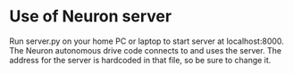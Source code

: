 # Use of Neuron server
Run server.py on your home PC or laptop to start server at localhost:8000.
The Neuron autonomous drive code connects to and uses the server. The address for the server is hardcoded in that file, so be sure to change it.
